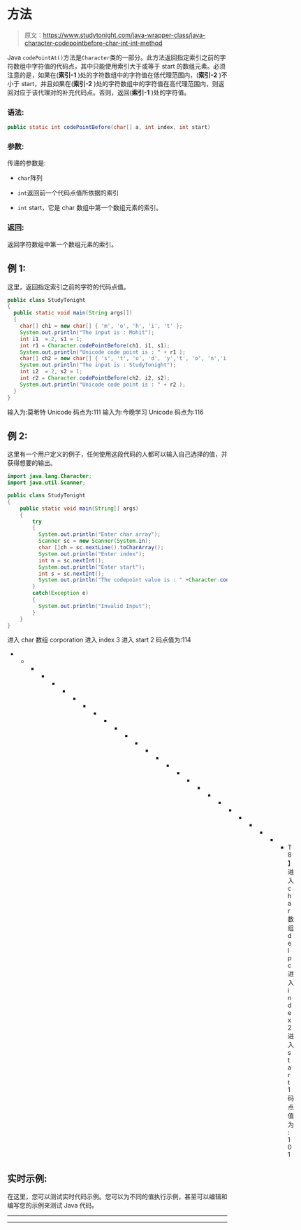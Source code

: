 # 方法

> 原文：<https://www.studytonight.com/java-wrapper-class/java-character-codepointbefore-char-int-int-method>

Java `codePointAt()`方法是`Character`类的一部分。此方法返回指定索引之前的字符数组中字符值的代码点，其中只能使用索引大于或等于 start 的数组元素。必须注意的是，如果在(**索引-1** )处的字符数组中的字符值在低代理范围内，(**索引-2** )不小于 start，并且如果在(**索引-2** )处的字符数组中的字符值在高代理范围内，则返回对应于该代理对的补充代码点。否则，返回(**索引-1** )处的字符值。

### 语法:

```java
public static int codePointBefore(char[] a, int index, int start) 
```

### 参数:

传递的参数是:

*   `char`阵列

*   `int`返回前一个代码点值所依据的索引

*   `int` start，它是 char 数组中第一个数组元素的索引。

### 返回:

返回字符数组中第一个数组元素的索引。

## 例 1:

这里，返回指定索引之前的字符的代码点值。

```java
public class StudyTonight
{  
  public static void main(String args[])
  {  
    char[] ch1 = new char[] { 'm', 'o', 'h', 'i', 't' };  
    System.out.println("The input is : Mohit");  
    int i1  = 2, s1 = 1;  
    int r1 = Character.codePointBefore(ch1, i1, s1);  
    System.out.println("Unicode code point is : " + r1 );  
    char[] ch2 = new char[] { 's', 't', 'u', 'd', 'y','t', 'o', 'n','i','g','h','t' };  
    System.out.println("The input is : StudyTonight");  
    int i2  = 2, s2 = 1;  
    int r2 = Character.codePointBefore(ch2, i2, s2);  
    System.out.println("Unicode code point is : " + r2 ); 
  }
}
```

输入为:莫希特
Unicode 码点为:111
输入为:今晚学习
Unicode 码点为:116

## 例 2:

这里有一个用户定义的例子，任何使用这段代码的人都可以输入自己选择的值，并获得想要的输出。

```java
import java.lang.Character;
import java.util.Scanner;

public class StudyTonight
{  
    public static void main(String[] args) 
    {  
        try
        {
          System.out.println("Enter char array");
          Scanner sc = new Scanner(System.in);
          char []ch = sc.nextLine().toCharArray();
          System.out.println("Enter index");
          int n = sc.nextInt();
          System.out.println("Enter start");
          int s = sc.nextInt();
          System.out.println("The codepoint value is : " +Character.codePointBefore(ch,n,s));  
        }
        catch(Exception e)
        {
          System.out.println("Invalid Input");
        }
    }  
}
```

进入 char 数组
corporation
进入 index
3
进入 start
2
码点值为:114
* * * * * * * * * * * * * * * * * * * * * * * * * * * T8】进入 char 数组
delpc
进入 index
2
进入 start
1
码点值为:101

## 实时示例:

在这里，您可以测试实时代码示例。您可以为不同的值执行示例，甚至可以编辑和编写您的示例来测试 Java 代码。

* * *

* * *